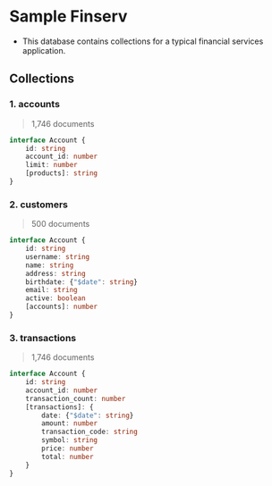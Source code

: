 # Sample Finserv
- This database contains collections for a typical financial services application.


## Collections

### 1. accounts
> 1,746 documents
```typescript
interface Account {
    id: string
    account_id: number
    limit: number
    [products]: string
}
```

### 2. customers
> 500 documents
```typescript
interface Account {
    id: string
    username: string
    name: string
    address: string
    birthdate: {"$date": string}
    email: string
    active: boolean
    [accounts]: number
}
```

### 3. transactions
> 1,746 documents
```typescript
interface Account {
    id: string
    account_id: number
    transaction_count: number
    [transactions]: {
        date: {"$date": string}
        amount: number
        transaction_code: string
        symbol: string
        price: number
        total: number
    }
}
```
